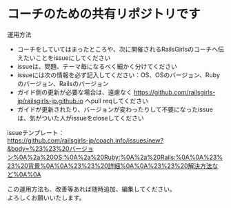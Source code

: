 コーチのための共有リポジトリです
===========

運用方法
* コーチをしていてはまったところや、次に開催されるRailsGirlsのコーチへ伝えたいことをissueにしてください
* issueは、問題、テーマ毎になるべく細かく分けてください
* issueには次の情報を必ず記入してください：OS、OSのバージョン、Rubyのバージョン、Railsのバージョン
* ガイド側の更新が必要な場合は、遠慮なく https://github.com/railsgirls-jp/railsgirls-jp.github.io へpull reqしてください
* ガイドが更新されたり、バージョンが変わったりして不要になったissueは、気がついた人がissueをcloseしてください

issueテンプレート：  
https://github.com/railsgirls-jp/coach.info/issues/new?&body=%23%23%20バージョン%0A%2a%20OS:%0A%2a%20Ruby:%0A%2a%20Rails:%0A%0A%23%23%20背景%0A%0A%23%23%20詳細%0A%0A%23%23%20解決方法など%0A%0A

この運用方法も、改善等あれば随時追加、編集してください。  
よろしくお願いいたします。
